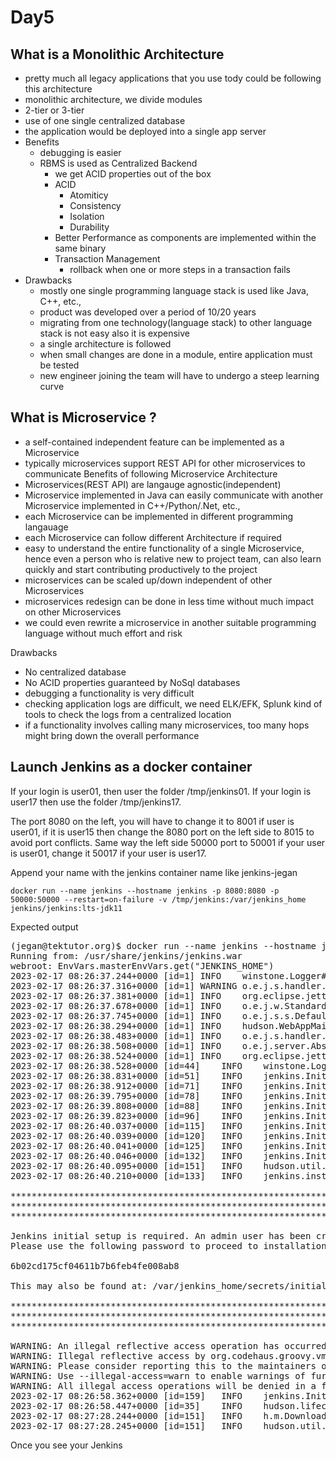 # Day5

## What is a Monolithic Architecture
- pretty much all legacy applications that you use tody could be following this architecture
- monolithic architecture, we divide modules
- 2-tier or 3-tier 
- use of one single centralized database
- the application would be deployed into a single app server
- Benefits
  - debugging is easier
  - RBMS is used as Centralized Backend
    - we get ACID properties out of the box
    - ACID
      - Atomiticy
      - Consistency
      - Isolation
      - Durability
    - Better Performance as components are implemented within the same binary
    - Transaction Management
      - rollback when one or more steps in a transaction fails
- Drawbacks
  - mostly one single programming language stack is used like Java, C++, etc.,
  - product was developed over a period of 10/20 years
  - migrating from one technology(language stack) to other language stack is not easy also it is expensive
  - a single architecture is followed
  - when small changes are done in a module, entire application must be tested
  - new engineer joining the team will have to undergo a steep learning curve

## What is Microservice ?
- a self-contained independent feature can be implemented as a Microservice
- typically microservices support REST API for other microservices to communicate
Benefits of following Microservice Architecture
- Microservices(REST API) are langauge agnostic(independent)
- Microservice implemented in Java can easily communicate with another Microservice implemented in C++/Python/.Net, etc.,
- each Microservice can be implemented in different programming langauage
- each Microservice can follow different Architecture if required
- easy to understand the entire functionality of a single Microservice, hence even a person who is relative new to project team, can also learn quickly and start contributing productively to the project
- microservices can be scaled up/down independent of other Microservices
- microservices redesign can be done in less time without much impact on other Microservices
- we could even rewrite a microservice in another suitable programming language without much effort and risk

Drawbacks
- No centralized database
- No ACID properties guaranteed by NoSql databases
- debugging a functionality is very difficult
- checking application logs are difficult, we need ELK/EFK, Splunk kind of tools to check the logs from a centralized location
- if a functionality involves calling many microservices, too many hops might bring down the overall performance

## Launch Jenkins as a docker container
If your login is user01, then user the folder /tmp/jenkins01. If your login is user17 then use the folder /tmp/jenkins17.  

The port 8080 on the left, you will have to change it to 8001 if user is user01, if it is user15 then change the 8080 port on the left side to 8015 to avoid port conflicts.  Same way the left side 50000 port to 50001 if your user is user01, change it 50017 if your user is user17.

Append your name with the jenkins container name like jenkins-jegan

```
docker run --name jenkins --hostname jenkins -p 8080:8080 -p 50000:50000 --restart=on-failure -v /tmp/jenkins:/var/jenkins_home jenkins/jenkins:lts-jdk11
```

Expected output
<pre>
(jegan@tektutor.org)$ docker run --name jenkins --hostname jenkins -p 8080:8080 -p 50000:50000 --restart=on-failure -v /tmp/jenkins:/var/jenkins_home jenkins/jenkins:lts-jdk11
Running from: /usr/share/jenkins/jenkins.war
webroot: EnvVars.masterEnvVars.get("JENKINS_HOME")
2023-02-17 08:26:37.244+0000 [id=1]	INFO	winstone.Logger#logInternal: Beginning extraction from war file
2023-02-17 08:26:37.316+0000 [id=1]	WARNING	o.e.j.s.handler.ContextHandler#setContextPath: Empty contextPath
2023-02-17 08:26:37.381+0000 [id=1]	INFO	org.eclipse.jetty.server.Server#doStart: jetty-10.0.12; built: 2022-09-14T01:54:40.076Z; git: 408d0139887e27a57b54ed52e2d92a36731a7e88; jvm 11.0.18+10
2023-02-17 08:26:37.678+0000 [id=1]	INFO	o.e.j.w.StandardDescriptorProcessor#visitServlet: NO JSP Support for /, did not find org.eclipse.jetty.jsp.JettyJspServlet
2023-02-17 08:26:37.745+0000 [id=1]	INFO	o.e.j.s.s.DefaultSessionIdManager#doStart: Session workerName=node0
2023-02-17 08:26:38.294+0000 [id=1]	INFO	hudson.WebAppMain#contextInitialized: Jenkins home directory: /var/jenkins_home found at: EnvVars.masterEnvVars.get("JENKINS_HOME")
2023-02-17 08:26:38.483+0000 [id=1]	INFO	o.e.j.s.handler.ContextHandler#doStart: Started w.@5eccd3b9{Jenkins v2.375.3,/,file:///var/jenkins_home/war/,AVAILABLE}{/var/jenkins_home/war}
2023-02-17 08:26:38.508+0000 [id=1]	INFO	o.e.j.server.AbstractConnector#doStart: Started ServerConnector@192c3f1e{HTTP/1.1, (http/1.1)}{0.0.0.0:8080}
2023-02-17 08:26:38.524+0000 [id=1]	INFO	org.eclipse.jetty.server.Server#doStart: Started Server@157853da{STARTING}[10.0.12,sto=0] @1863ms
2023-02-17 08:26:38.528+0000 [id=44]	INFO	winstone.Logger#logInternal: Winstone Servlet Engine running: controlPort=disabled
2023-02-17 08:26:38.831+0000 [id=51]	INFO	jenkins.InitReactorRunner$1#onAttained: Started initialization
2023-02-17 08:26:38.912+0000 [id=71]	INFO	jenkins.InitReactorRunner$1#onAttained: Listed all plugins
2023-02-17 08:26:39.795+0000 [id=78]	INFO	jenkins.InitReactorRunner$1#onAttained: Prepared all plugins
2023-02-17 08:26:39.808+0000 [id=88]	INFO	jenkins.InitReactorRunner$1#onAttained: Started all plugins
2023-02-17 08:26:39.823+0000 [id=96]	INFO	jenkins.InitReactorRunner$1#onAttained: Augmented all extensions
2023-02-17 08:26:40.037+0000 [id=115]	INFO	jenkins.InitReactorRunner$1#onAttained: System config loaded
2023-02-17 08:26:40.039+0000 [id=120]	INFO	jenkins.InitReactorRunner$1#onAttained: System config adapted
2023-02-17 08:26:40.041+0000 [id=125]	INFO	jenkins.InitReactorRunner$1#onAttained: Loaded all jobs
2023-02-17 08:26:40.046+0000 [id=132]	INFO	jenkins.InitReactorRunner$1#onAttained: Configuration for all jobs updated
2023-02-17 08:26:40.095+0000 [id=151]	INFO	hudson.util.Retrier#start: Attempt #1 to do the action check updates server
2023-02-17 08:26:40.210+0000 [id=133]	INFO	jenkins.install.SetupWizard#init: 

*************************************************************
*************************************************************
*************************************************************

Jenkins initial setup is required. An admin user has been created and a password generated.
Please use the following password to proceed to installation:

6b02cd175cf04611b7b6feb4fe008ab8

This may also be found at: /var/jenkins_home/secrets/initialAdminPassword

*************************************************************
*************************************************************
*************************************************************

WARNING: An illegal reflective access operation has occurred
WARNING: Illegal reflective access by org.codehaus.groovy.vmplugin.v7.Java7$1 (file:/var/jenkins_home/war/WEB-INF/lib/groovy-all-2.4.21.jar) to constructor java.lang.invoke.MethodHandles$Lookup(java.lang.Class,int)
WARNING: Please consider reporting this to the maintainers of org.codehaus.groovy.vmplugin.v7.Java7$1
WARNING: Use --illegal-access=warn to enable warnings of further illegal reflective access operations
WARNING: All illegal access operations will be denied in a future release
2023-02-17 08:26:58.362+0000 [id=159]	INFO	jenkins.InitReactorRunner$1#onAttained: Completed initialization
2023-02-17 08:26:58.447+0000 [id=35]	INFO	hudson.lifecycle.Lifecycle#onReady: Jenkins is fully up and running
2023-02-17 08:27:28.244+0000 [id=151]	INFO	h.m.DownloadService$Downloadable#load: Obtained the updated data file for hudson.tasks.Maven.MavenInstaller
2023-02-17 08:27:28.245+0000 [id=151]	INFO	hudson.util.Retrier#start: Performed the action check updates server successfully at the attempt #1
</pre>

Once you see your Jenkins 
